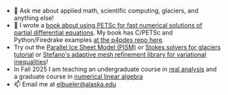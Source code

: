 - 💬 Ask me about applied math, scientific computing, glaciers, and anything else!
- 📖 I wrote a [book about using PETSc for fast numerical solutions of partial differential equations]([https://my.siam.org/Store/Product/viewproduct/?ProductId=32850137](https://epubs.siam.org/doi/book/10.1137/1.9781611976311)).  My book has C/PETSc and Python/Firedrake examples [at the p4pdes repo here](https://github.com/bueler/p4pdes).
- Try out the [Parallel Ice Sheet Model (PISM)](https://github.com/pism/pism) or [Stokes solvers for glaciers tutorial](https://github.com/bueler/stokes-ice-tutorial) or [Stefano's adaptive mesh refinement library for variational inequalities](https://github.com/StefanoFochesatto/viamr)!
- In Fall 2025 I am teaching an undergraduate course in [real analysis](https://bueler.github.io/real/) and a graduate course in [numerical linear algebra](https://bueler.github.io/nla/)
- 📫 Email me at [elbueler@alaska.edu](mailto:elbueler@alaska.edu)
